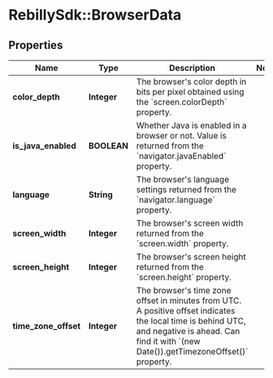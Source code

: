 # RebillySdk::BrowserData

## Properties
Name | Type | Description | Notes
------------ | ------------- | ------------- | -------------
**color_depth** | **Integer** | The browser&#x27;s color depth in bits per pixel obtained using the &#x60;screen.colorDepth&#x60; property. | 
**is_java_enabled** | **BOOLEAN** | Whether Java is enabled in a browser or not. Value is returned from the &#x60;navigator.javaEnabled&#x60; property. | 
**language** | **String** | The browser&#x27;s language settings returned from the &#x60;navigator.language&#x60; property. | 
**screen_width** | **Integer** | The browser&#x27;s screen width returned from the &#x60;screen.width&#x60; property. | 
**screen_height** | **Integer** | The browser&#x27;s screen height returned from the &#x60;screen.height&#x60; property. | 
**time_zone_offset** | **Integer** | The browser&#x27;s time zone offset in minutes from UTC. A positive offset indicates the local time is behind UTC, and negative is ahead. Can find it with &#x60;(new Date()).getTimezoneOffset()&#x60; property.  | 

